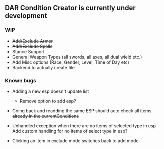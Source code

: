 ## DAR Condition Creator is currently under development

### WIP

- ~~Add/Exclude Armor~~
- ~~Add/Exclude Spells~~
- Stance Support
- General Weapon Types (all swords, all axes, all dual wield etc.)
- Add Misc options (Race, Gender, Level, Time of Day etc)
- Backend to actually create file

### Known bugs

- Adding a new esp doesn't update list
  - Remove option to add esp?
- ~~Going back and readding the same ESP should auto check all items already in the currentConditions~~

- ~~Unhandled exception when there are no items of selected type in esp~~ - Add custom handling for no items of select type in esp?

- Clicking an item in exclude mode switches back to add mode
